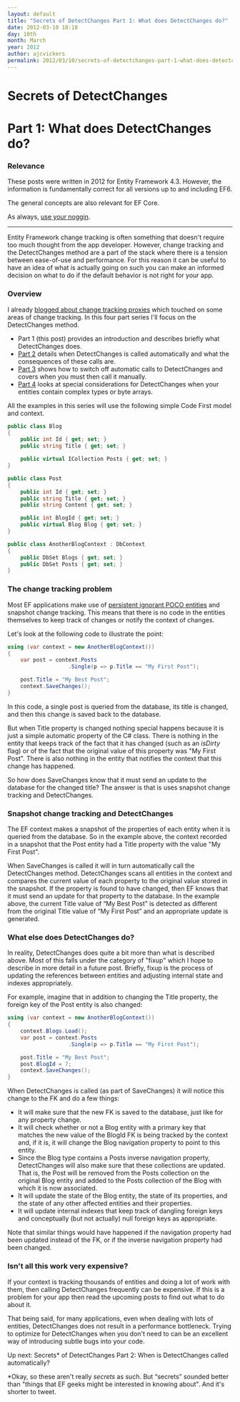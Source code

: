 ```yaml
---
layout: default
title: "Secrets of DetectChanges Part 1: What does DetectChanges do?"
date: 2012-03-10 18:18
day: 10th
month: March
year: 2012
author: ajcvickers
permalink: 2012/03/10/secrets-of-detectchanges-part-1-what-does-detectchanges-do/
---
```


# Secrets of DetectChanges
# Part 1: What does DetectChanges do?

### Relevance

These posts were written in 2012 for Entity Framework 4.3.
However, the information is fundamentally correct for all versions up to and including EF6.

The general concepts are also relevant for EF Core.

As always, [use your noggin](/noggin/).

---

Entity Framework change tracking is often something that doesn't require too much thought from the app developer. However, change tracking and the DetectChanges method are a part of the stack where there is a tension between ease-of-use and performance. For this reason it can be useful to have an idea of what is actually going on such you can make an informed decision on what to do if the default behavior is not right for your app.
<h3>
Overview</h3>
I already <a href="/2011/12/05/should-you-use-entity-framework-change-tracking-proxies/">blogged about change tracking proxies</a> which touched on some areas of change tracking. In this four part series I'll focus on the DetectChanges method.
<ul>
	<li>Part 1 (this post) provides an introduction and describes briefly what DetectChanges does.</li>
	<li><a href="/2012/03/11/secrets-of-detectchanges-part-2-when-is-detectchanges-called-automatically/">Part 2</a> details when DetectChanges is called automatically and what the consequences of these calls are.</li>
	<li><a href="/2012/03/12/secrets-of-detectchanges-part-3-switching-off-automatic-detectchanges/">Part 3</a> shows how to switch off automatic calls to DetectChanges and covers when you must then call it manually.</li>
	<li><a href="/2012/03/13/secrets-of-detectchanges-part-4-binary-properties-and-complex-types/">Part 4</a> looks at special considerations for DetectChanges when your entities contain complex types or byte arrays.</li>
</ul>
All the examples in this series will use the following simple Code First model and context.

``` c#
public class Blog
{
    public int Id { get; set; }
    public string Title { get; set; }

    public virtual ICollection Posts { get; set; }
}

public class Post
{
    public int Id { get; set; }
    public string Title { get; set; }
    public string Content { get; set; }

    public int BlogId { get; set; }
    public virtual Blog Blog { get; set; }
}

public class AnotherBlogContext : DbContext
{
    public DbSet Blogs { get; set; }
    public DbSet Posts { get; set; }
}
```
<h3>The change tracking problem</h3>
Most EF applications make use of <a href="/2011/12/05/entity-types-supported-by-the-entity-framework/">persistent ignorant POCO entities</a> and snapshot change tracking. This means that there is no code in the entities themselves to keep track of changes or notify the context of changes.

Let's look at the following code to illustrate the point:

``` c#
using (var context = new AnotherBlogContext())
{
    var post = context.Posts
                   .Single(p => p.Title == "My First Post");

    post.Title = "My Best Post";
    context.SaveChanges();
}
```

In this code, a single post is queried from the database, its title is changed, and then this change is saved back to the database.

But when Title property is changed nothing special happens because it is just a simple automatic property of the C# class. There is nothing in the entity that keeps track of the fact that it has changed (such as an <em>isDirty</em> flag) or of the fact that the original value of this property was "My First Post". There is also nothing in the entity that notifies the context that this change has happened.

So how does SaveChanges know that it must send an update to the database for the changed title? The answer is that is uses snapshot change tracking and DetectChanges.
<h3>Snapshot change tracking and DetectChanges</h3>
The EF context makes a snapshot of the properties of each entity when it is queried from the database. So in the example above, the context recorded in a snapshot that the Post entity had a Title property with the value "My First Post".

When SaveChanges is called it will in turn automatically call the DetectChanges method. DetectChanges scans all entities in the context and compares the current value of each property to the original value stored in the snapshot. If the property is found to have changed, then EF knows that it must send an update for that property to the database. In the example above, the current Title value of “My Best Post” is detected as different from the original Title value of “My First Post” and an appropriate update is generated.
<h3>What else does DetectChanges do?</h3>
In reality, DetectChanges does quite a bit more than what is described above. Most of this falls under the category of "fixup" which I hope to describe in more detail in a future post. Briefly, fixup is the process of updating the references between entities and adjusting internal state and indexes appropriately.

For example, imagine that in addition to changing the Title property, the foreign key of the Post entity is also changed:

``` c#
using (var context = new AnotherBlogContext())
{
    context.Blogs.Load();
    var post = context.Posts
                   .Single(p => p.Title == "My First Post");

    post.Title = "My Best Post";
    post.BlogId = 7;
    context.SaveChanges();
}
```

When DetectChanges is called (as part of SaveChanges) it will notice this change to the FK and do a few things:
<ul>
	<li>It will make sure that the new FK is saved to the database, just like for any property change.</li>
	<li>It will check whether or not a Blog entity with a primary key that matches the new value of the BlogId FK is being tracked by the context and, if it is, it will change the Blog navigation property to point to this entity.</li>
	<li>Since the Blog type contains a Posts inverse navigation property, DetectChanges will also make sure that these collections are updated. That is, the Post will be removed from the Posts collection on the original Blog entity and added to the Posts collection of the Blog with which it is now associated.</li>
	<li>It will update the state of the Blog entity, the state of its properties, and the state of any other affected entities and their properties.</li>
	<li>It will update internal indexes that keep track of dangling foreign keys and conceptually (but not actually) null foreign keys as appropriate.</li>
</ul>
Note that similar things would have happened if the navigation property had been updated instead of the FK, or if the inverse navigation property had been changed.
<h3>Isn't all this work very expensive?</h3>
If your context is tracking thousands of entities and doing a lot of work with them, then calling DetectChanges frequently can be expensive. If this is a problem for your app then read the upcoming posts to find out what to do about it.

That being said, for many applications, even when dealing with lots of entities, DetectChanges does not result in a performance bottleneck. Trying to optimize for DetectChanges when you don't need to can be an excellent way of introducing subtle bugs into your code.

Up next: Secrets* of DetectChanges Part 2: When is DetectChanges called automatically?

*Okay, so these aren't really <em>secrets</em> as such. But “secrets” sounded better than "things that EF geeks might be interested in knowing about". And it's shorter to tweet.
